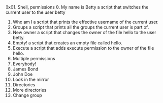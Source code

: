 0x01. Shell, permissions
0. My name is Betty
a script that switches the current user to the user betty
1. Who am I
a script that prints the effective username of the current user.
2. Groups
a script that prints all the groups the current user is part of.
3. New owner
a script that changes the owner of the file hello to the user betty.
4. Empty!
a script that creates an empty file called hello.
5. Execute
a script that adds execute permission to the owner of the file hello.
6. Multiple permissions
7. Everybody!
8. James Bond
9. John Doe
10. Look in the mirror
11. Directories
12. More directories
13. Change group
